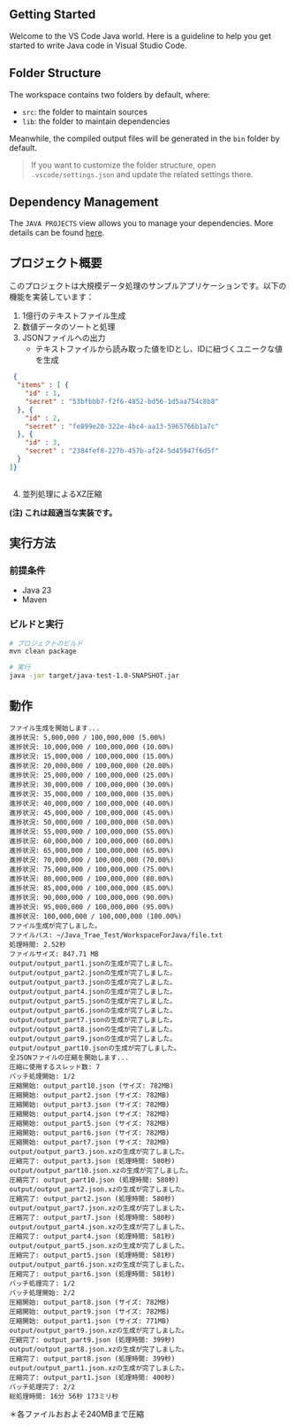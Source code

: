 ## Getting Started

Welcome to the VS Code Java world. Here is a guideline to help you get started to write Java code in Visual Studio Code.

## Folder Structure

The workspace contains two folders by default, where:

- `src`: the folder to maintain sources
- `lib`: the folder to maintain dependencies

Meanwhile, the compiled output files will be generated in the `bin` folder by default.

> If you want to customize the folder structure, open `.vscode/settings.json` and update the related settings there.

## Dependency Management

The `JAVA PROJECTS` view allows you to manage your dependencies. More details can be found [here](https://github.com/microsoft/vscode-java-dependency#manage-dependencies).

## プロジェクト概要

このプロジェクトは大規模データ処理のサンプルアプリケーションです。以下の機能を実装しています：

1. 1億行のテキストファイル生成
2. 数値データのソートと処理
3. JSONファイルへの出力
   - テキストファイルから読み取った値をIDとし、IDに紐づくユニークな値を生成

``` JSON
 {
  "items" : [ {
    "id" : 1,
    "secret" : "53bfbbb7-f2f6-4852-bd56-1d5aa754c8b8"
  }, {
    "id" : 2,
    "secret" : "fe899e20-322e-4bc4-aa13-5965766b1a7c"
  }, {
    "id" : 3,
    "secret" : "2384fef8-227b-457b-af24-5d45947f6d5f" 
  }  
]} 
 
```

4. 並列処理によるXZ圧縮

**(注) これは超適当な実装です。**

## 実行方法

### 前提条件

- Java 23
- Maven

### ビルドと実行

```bash
# プロジェクトのビルド
mvn clean package

# 実行
java -jar target/java-test-1.0-SNAPSHOT.jar
```

## 動作

``` Plain Text
ファイル生成を開始します...
進捗状況: 5,000,000 / 100,000,000 (5.00%)
進捗状況: 10,000,000 / 100,000,000 (10.00%)
進捗状況: 15,000,000 / 100,000,000 (15.00%)
進捗状況: 20,000,000 / 100,000,000 (20.00%)
進捗状況: 25,000,000 / 100,000,000 (25.00%)
進捗状況: 30,000,000 / 100,000,000 (30.00%)
進捗状況: 35,000,000 / 100,000,000 (35.00%)
進捗状況: 40,000,000 / 100,000,000 (40.00%)
進捗状況: 45,000,000 / 100,000,000 (45.00%)
進捗状況: 50,000,000 / 100,000,000 (50.00%)
進捗状況: 55,000,000 / 100,000,000 (55.00%)
進捗状況: 60,000,000 / 100,000,000 (60.00%)
進捗状況: 65,000,000 / 100,000,000 (65.00%)
進捗状況: 70,000,000 / 100,000,000 (70.00%)
進捗状況: 75,000,000 / 100,000,000 (75.00%)
進捗状況: 80,000,000 / 100,000,000 (80.00%)
進捗状況: 85,000,000 / 100,000,000 (85.00%)
進捗状況: 90,000,000 / 100,000,000 (90.00%)
進捗状況: 95,000,000 / 100,000,000 (95.00%)
進捗状況: 100,000,000 / 100,000,000 (100.00%)
ファイル生成が完了しました。
ファイルパス: ~/Java_Trae_Test/WorkspaceForJava/file.txt
処理時間: 2.52秒
ファイルサイズ: 847.71 MB
output/output_part1.jsonの生成が完了しました。
output/output_part2.jsonの生成が完了しました。
output/output_part3.jsonの生成が完了しました。
output/output_part4.jsonの生成が完了しました。
output/output_part5.jsonの生成が完了しました。
output/output_part6.jsonの生成が完了しました。
output/output_part7.jsonの生成が完了しました。
output/output_part8.jsonの生成が完了しました。
output/output_part9.jsonの生成が完了しました。
output/output_part10.jsonの生成が完了しました。
全JSONファイルの圧縮を開始します...
圧縮に使用するスレッド数: 7
バッチ処理開始: 1/2
圧縮開始: output_part10.json (サイズ: 782MB)
圧縮開始: output_part2.json (サイズ: 782MB)
圧縮開始: output_part3.json (サイズ: 782MB)
圧縮開始: output_part4.json (サイズ: 782MB)
圧縮開始: output_part5.json (サイズ: 782MB)
圧縮開始: output_part6.json (サイズ: 782MB)
圧縮開始: output_part7.json (サイズ: 782MB)
output/output_part3.json.xzの生成が完了しました。
圧縮完了: output_part3.json (処理時間: 580秒)
output/output_part10.json.xzの生成が完了しました。
圧縮完了: output_part10.json (処理時間: 580秒)
output/output_part2.json.xzの生成が完了しました。
圧縮完了: output_part2.json (処理時間: 580秒)
output/output_part7.json.xzの生成が完了しました。
圧縮完了: output_part7.json (処理時間: 580秒)
output/output_part4.json.xzの生成が完了しました。
圧縮完了: output_part4.json (処理時間: 581秒)
output/output_part5.json.xzの生成が完了しました。
圧縮完了: output_part5.json (処理時間: 581秒)
output/output_part6.json.xzの生成が完了しました。
圧縮完了: output_part6.json (処理時間: 581秒)
バッチ処理完了: 1/2
バッチ処理開始: 2/2
圧縮開始: output_part8.json (サイズ: 782MB)
圧縮開始: output_part9.json (サイズ: 782MB)
圧縮開始: output_part1.json (サイズ: 771MB)
output/output_part9.json.xzの生成が完了しました。
圧縮完了: output_part9.json (処理時間: 399秒)
output/output_part8.json.xzの生成が完了しました。
圧縮完了: output_part8.json (処理時間: 399秒)
output/output_part1.json.xzの生成が完了しました。
圧縮完了: output_part1.json (処理時間: 400秒)
バッチ処理完了: 2/2
総処理時間: 16分 56秒 173ミリ秒
```

＊各ファイルおおよそ240MBまで圧縮
